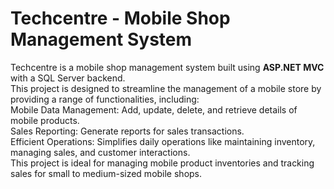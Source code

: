 # Techcentre - Mobile Shop Management System <br>
Techcentre is a mobile shop management system built using <b>ASP.NET MVC</b> with a SQL Server backend. <br> This project is designed to streamline the management of a mobile store by providing a range of functionalities, including:
<br>
Mobile Data Management: Add, update, delete, and retrieve details of mobile products.<br>
Sales Reporting: Generate reports for sales transactions.<br>
Efficient Operations: Simplifies daily operations like maintaining inventory, managing sales, and customer interactions.<br>
This project is ideal for managing mobile product inventories and tracking sales for small to medium-sized mobile shops.
